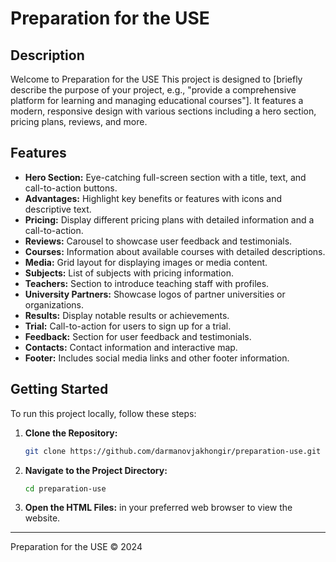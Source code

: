 # Preparation for the USE

## Description

Welcome to Preparation for the USE This project is designed to [briefly describe the purpose of your project, e.g., "provide a comprehensive platform for learning and managing educational courses"]. It features a modern, responsive design with various sections including a hero section, pricing plans, reviews, and more.

## Features

- **Hero Section:** Eye-catching full-screen section with a title, text, and call-to-action buttons.
- **Advantages:** Highlight key benefits or features with icons and descriptive text.
- **Pricing:** Display different pricing plans with detailed information and a call-to-action.
- **Reviews:** Carousel to showcase user feedback and testimonials.
- **Courses:** Information about available courses with detailed descriptions.
- **Media:** Grid layout for displaying images or media content.
- **Subjects:** List of subjects with pricing information.
- **Teachers:** Section to introduce teaching staff with profiles.
- **University Partners:** Showcase logos of partner universities or organizations.
- **Results:** Display notable results or achievements.
- **Trial:** Call-to-action for users to sign up for a trial.
- **Feedback:** Section for user feedback and testimonials.
- **Contacts:** Contact information and interactive map.
- **Footer:** Includes social media links and other footer information.

## Getting Started

To run this project locally, follow these steps:

1. **Clone the Repository:**

   ```bash
   git clone https://github.com/darmanovjakhongir/preparation-use.git
   ```

2. **Navigate to the Project Directory:**

   ```bash
   cd preparation-use
   ```

3. **Open the HTML Files:** in your preferred web browser to view the website.

---

Preparation for the USE © 2024
